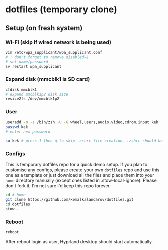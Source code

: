 # dotfiles (temporary clone)

## Setup (on fresh system)

### WI-FI (skip if wired network is being used)

```sh
vim /etc/wpa_supplicant/wpa_supplicant.conf
# ! don't forget to remove disabled=1
# set name/password
sv restart wpa_supplicant
```

### Expand disk (mmcblk1 is SD card)

```sh
cfdisk mmcblk1 
# expand mmcblk1p2 disk size
resize2fs /dev/mmcblk1p2
```

### User

```sh
useradd -m -s /bin/zsh -U -G wheel,users,audio,video,cdrom,input kek
passwd kek 
# enter new password

su kek # press 1 then q to skip .zshrc file creation, .zshrc should be symlinked from dotfiles. If you accidentally created .zshrc, just delete it.
```

### Configs

This is temporary dotfiles repo for a quick demo setup.
If you plan to customise any configs, please create your own `dotfiles` repo and use this one as a template or just download all the files and place them into your `home` directory manually (except ones listed in .stow-local-ignore).
Please don't fork it, I'm not sure I'd keep this repo forever.

```sh
cd # home 
git clone https://github.com/kemalkalandarov/dotfiles.git
cd dotfiles
stow .
```

### Reboot

```sh
reboot
```

After reboot login as user, Hyprland desktop should start automatically.
